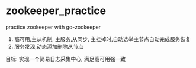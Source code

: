 # zookeeper_practice
practice zookeeper with go-zookeeper

1. 高可用,主从机制, 主服务,从同步, 主挂掉时,自动选举主节点自动完成服务恢复
2. 服务发现,动态添加删除从节点

目标: 实现一个简易日志采集中心, 满足高可用强一致
